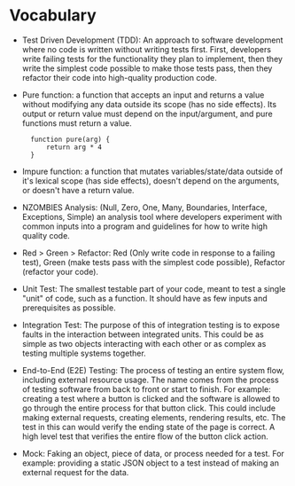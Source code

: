 # Vocabulary

* Test Driven Development (TDD): An approach to software development where no code is written without writing tests first. First, developers write failing tests for the functionality they plan to implement, then they write the simplest code possible to make those tests pass, then they refactor their code into high-quality production code.

* Pure function: a function that accepts an input and returns a value without modifying any data outside its scope (has no side effects). Its output or return value must depend on the input/argument, and pure functions must return a value.
  
        function pure(arg) {
            return arg * 4
        }

* Impure function: a function that mutates variables/state/data outside of it's lexical scope (has side effects), doesn't depend on the arguments, or doesn't have a return value.

* NZOMBIES Analysis: (Null, Zero, One, Many, Boundaries, Interface, Exceptions, Simple) an analysis tool where developers experiment with common inputs into a program and guidelines for how to write high quality code.

* Red > Green > Refactor: Red (Only write code in response to a failing test), Green (make tests pass with the simplest code possible), Refactor (refactor your code).

* Unit Test: The smallest testable part of your code, meant to test a single "unit" of code, such as a function. It should have as few inputs and prerequisites as possible.

* Integration Test: The purpose of this of integration testing is to expose faults in the interaction between integrated units. This could be as simple as two objects interacting with each other or as complex as testing multiple systems together.

* End-to-End (E2E) Testing: The process of testing an entire system flow, including external resource usage. The name comes from the process of testing software from back to front or start to finish. For example: creating a test where a button is clicked and the software is allowed to go through the entire process for that button click. This could include making external requests, creating elements, rendering results, etc. The test in this can would verify the ending state of the page is correct. A high level test that verifies the entire flow of the button click action.

* Mock: Faking an object, piece of data, or process needed for a test. For example: providing a static JSON object to a test instead of making an external request for the data.
